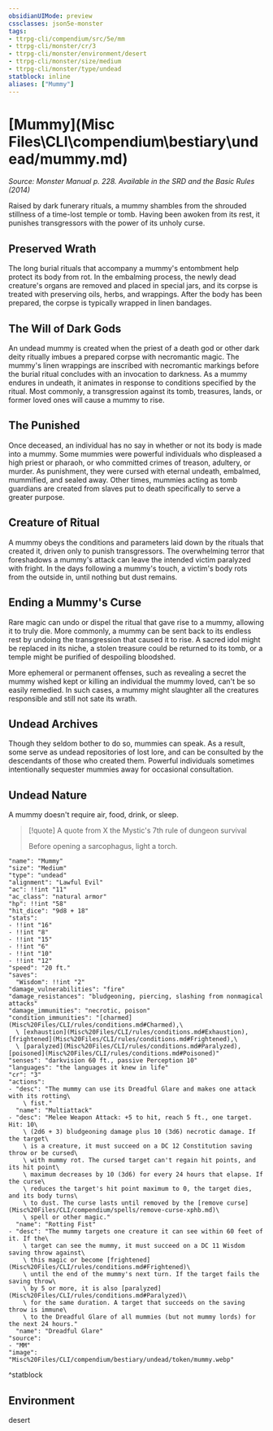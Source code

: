 ```yaml
---
obsidianUIMode: preview
cssclasses: json5e-monster
tags:
- ttrpg-cli/compendium/src/5e/mm
- ttrpg-cli/monster/cr/3
- ttrpg-cli/monster/environment/desert
- ttrpg-cli/monster/size/medium
- ttrpg-cli/monster/type/undead
statblock: inline
aliases: ["Mummy"]
---
```

# [Mummy](Misc Files\CLI\compendium\bestiary\undead/mummy.md)
*Source: Monster Manual p. 228. Available in the <span title='Systems Reference Document (5.1)'>SRD</span> and the Basic Rules (2014)*  

Raised by dark funerary rituals, a mummy shambles from the shrouded stillness of a time-lost temple or tomb. Having been awoken from its rest, it punishes transgressors with the power of its unholy curse.

## Preserved Wrath

The long burial rituals that accompany a mummy's entombment help protect its body from rot. In the embalming process, the newly dead creature's organs are removed and placed in special jars, and its corpse is treated with preserving oils, herbs, and wrappings. After the body has been prepared, the corpse is typically wrapped in linen bandages.

## The Will of Dark Gods

An undead mummy is created when the priest of a death god or other dark deity ritually imbues a prepared corpse with necromantic magic. The mummy's linen wrappings are inscribed with necromantic markings before the burial ritual concludes with an invocation to darkness. As a mummy endures in undeath, it animates in response to conditions specified by the ritual. Most commonly, a transgression against its tomb, treasures, lands, or former loved ones will cause a mummy to rise.

## The Punished

Once deceased, an individual has no say in whether or not its body is made into a mummy. Some mummies were powerful individuals who displeased a high priest or pharaoh, or who committed crimes of treason, adultery, or murder. As punishment, they were cursed with eternal undeath, embalmed, mummified, and sealed away. Other times, mummies acting as tomb guardians are created from slaves put to death specifically to serve a greater purpose.

## Creature of Ritual

A mummy obeys the conditions and parameters laid down by the rituals that created it, driven only to punish transgressors. The overwhelming terror that foreshadows a mummy's attack can leave the intended victim paralyzed with fright. In the days following a mummy's touch, a victim's body rots from the outside in, until nothing but dust remains.

## Ending a Mummy's Curse

Rare magic can undo or dispel the ritual that gave rise to a mummy, allowing it to truly die. More commonly, a mummy can be sent back to its endless rest by undoing the transgression that caused it to rise. A sacred idol might be replaced in its niche, a stolen treasure could be returned to its tomb, or a temple might be purified of despoiling bloodshed.

More ephemeral or permanent offenses, such as revealing a secret the mummy wished kept or killing an individual the mummy loved, can't be so easily remedied. In such cases, a mummy might slaughter all the creatures responsible and still not sate its wrath.

## Undead Archives

Though they seldom bother to do so, mummies can speak. As a result, some serve as undead repositories of lost lore, and can be consulted by the descendants of those who created them. Powerful individuals sometimes intentionally sequester mummies away for occasional consultation.

## Undead Nature

A mummy doesn't require air, food, drink, or sleep.

> [!quote] A quote from X the Mystic's 7th rule of dungeon survival  
> 
> Before opening a sarcophagus, light a torch.


```statblock
"name": "Mummy"
"size": "Medium"
"type": "undead"
"alignment": "Lawful Evil"
"ac": !!int "11"
"ac_class": "natural armor"
"hp": !!int "58"
"hit_dice": "9d8 + 18"
"stats":
- !!int "16"
- !!int "8"
- !!int "15"
- !!int "6"
- !!int "10"
- !!int "12"
"speed": "20 ft."
"saves":
  "Wisdom": !!int "2"
"damage_vulnerabilities": "fire"
"damage_resistances": "bludgeoning, piercing, slashing from nonmagical attacks"
"damage_immunities": "necrotic, poison"
"condition_immunities": "[charmed](Misc%20Files/CLI/rules/conditions.md#Charmed),\
  \ [exhaustion](Misc%20Files/CLI/rules/conditions.md#Exhaustion), [frightened](Misc%20Files/CLI/rules/conditions.md#Frightened),\
  \ [paralyzed](Misc%20Files/CLI/rules/conditions.md#Paralyzed), [poisoned](Misc%20Files/CLI/rules/conditions.md#Poisoned)"
"senses": "darkvision 60 ft., passive Perception 10"
"languages": "the languages it knew in life"
"cr": "3"
"actions":
- "desc": "The mummy can use its Dreadful Glare and makes one attack with its rotting\
    \ fist."
  "name": "Multiattack"
- "desc": "Melee Weapon Attack: +5 to hit, reach 5 ft., one target. Hit: 10\
    \ (2d6 + 3) bludgeoning damage plus 10 (3d6) necrotic damage. If the target\
    \ is a creature, it must succeed on a DC 12 Constitution saving throw or be cursed\
    \ with mummy rot. The cursed target can't regain hit points, and its hit point\
    \ maximum decreases by 10 (3d6) for every 24 hours that elapse. If the curse\
    \ reduces the target's hit point maximum to 0, the target dies, and its body turns\
    \ to dust. The curse lasts until removed by the [remove curse](Misc%20Files/CLI/compendium/spells/remove-curse-xphb.md)\
    \ spell or other magic."
  "name": "Rotting Fist"
- "desc": "The mummy targets one creature it can see within 60 feet of it. If the\
    \ target can see the mummy, it must succeed on a DC 11 Wisdom saving throw against\
    \ this magic or become [frightened](Misc%20Files/CLI/rules/conditions.md#Frightened)\
    \ until the end of the mummy's next turn. If the target fails the saving throw\
    \ by 5 or more, it is also [paralyzed](Misc%20Files/CLI/rules/conditions.md#Paralyzed)\
    \ for the same duration. A target that succeeds on the saving throw is immune\
    \ to the Dreadful Glare of all mummies (but not mummy lords) for the next 24 hours."
  "name": "Dreadful Glare"
"source":
- "MM"
"image": "Misc%20Files/CLI/compendium/bestiary/undead/token/mummy.webp"
```
^statblock

## Environment

desert